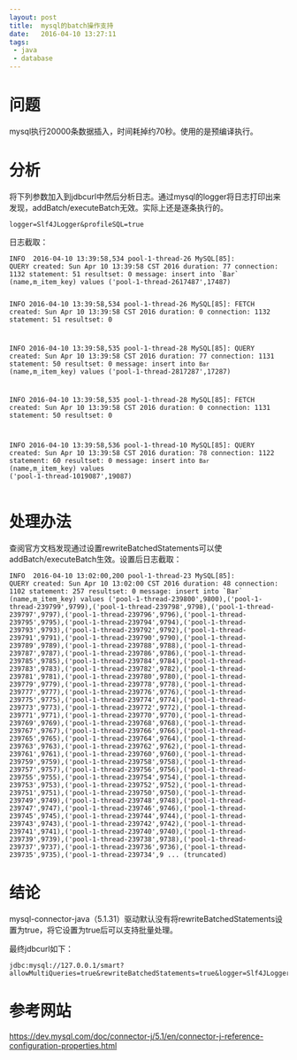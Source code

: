 ```yaml
---
layout: post
title:  mysql的batch操作支持
date:   2016-04-10 13:27:11
tags:
 - java
 - database
---
```


<h1>问题</h1>
<p>mysql执行20000条数据插入，时间耗掉约70秒。使用的是预编译执行。</p>

<h1>分析</h1>
<p>将下列参数加入到jdbcurl中然后分析日志。通过mysql的logger将日志打印出来发现，addBatch/executeBatch无效。实际上还是逐条执行的。
</p>
<pre><code>logger=Slf4JLogger&amp;profileSQL=true</code></pre>
<p>日志截取：
</p>
<pre><code>INFO  2016-04-10 13:39:58,534 pool-1-thread-26 MySQL[85]:
QUERY created: Sun Apr 10 13:39:58 CST 2016 duration: 77 connection: 1132 statement: 51 resultset: 0 message: insert into `Bar` (name,m_item_key) values ('pool-1-thread-2617487',17487)

INFO  2016-04-10 13:39:58,534 pool-1-thread-26 MySQL[85]:
FETCH created: Sun Apr 10 13:39:58 CST 2016 duration: 0 connection: 1132 statement: 51 resultset: 0

INFO  2016-04-10 13:39:58,535 pool-1-thread-28 MySQL[85]:
QUERY created: Sun Apr 10 13:39:58 CST 2016 duration: 77 connection: 1131 statement: 50 resultset: 0 message: insert into `Bar` (name,m_item_key) values ('pool-1-thread-2817287',17287)

INFO  2016-04-10 13:39:58,535 pool-1-thread-28 MySQL[85]:
FETCH created: Sun Apr 10 13:39:58 CST 2016 duration: 0 connection: 1131 statement: 50 resultset: 0

INFO  2016-04-10 13:39:58,536 pool-1-thread-10 MySQL[85]:
QUERY created: Sun Apr 10 13:39:58 CST 2016 duration: 78 connection: 1122 statement: 60 resultset: 0 message: insert into `Bar` (name,m_item_key) values ('pool-1-thread-1019087',19087)</code></pre>

<h1>处理办法</h1>
<p>查阅官方文档发现通过设置rewriteBatchedStatements可以使addBatch/executeBatch生效。设置后日志截取：
</p>
<pre><code>INFO  2016-04-10 13:02:00,200 pool-1-thread-23 MySQL[85]:
QUERY created: Sun Apr 10 13:02:00 CST 2016 duration: 48 connection: 1102 statement: 257 resultset: 0 message: insert into `Bar` (name,m_item_key) values ('pool-1-thread-239800',9800),('pool-1-thread-239799',9799),('pool-1-thread-239798',9798),('pool-1-thread-239797',9797),('pool-1-thread-239796',9796),('pool-1-thread-239795',9795),('pool-1-thread-239794',9794),('pool-1-thread-239793',9793),('pool-1-thread-239792',9792),('pool-1-thread-239791',9791),('pool-1-thread-239790',9790),('pool-1-thread-239789',9789),('pool-1-thread-239788',9788),('pool-1-thread-239787',9787),('pool-1-thread-239786',9786),('pool-1-thread-239785',9785),('pool-1-thread-239784',9784),('pool-1-thread-239783',9783),('pool-1-thread-239782',9782),('pool-1-thread-239781',9781),('pool-1-thread-239780',9780),('pool-1-thread-239779',9779),('pool-1-thread-239778',9778),('pool-1-thread-239777',9777),('pool-1-thread-239776',9776),('pool-1-thread-239775',9775),('pool-1-thread-239774',9774),('pool-1-thread-239773',9773),('pool-1-thread-239772',9772),('pool-1-thread-239771',9771),('pool-1-thread-239770',9770),('pool-1-thread-239769',9769),('pool-1-thread-239768',9768),('pool-1-thread-239767',9767),('pool-1-thread-239766',9766),('pool-1-thread-239765',9765),('pool-1-thread-239764',9764),('pool-1-thread-239763',9763),('pool-1-thread-239762',9762),('pool-1-thread-239761',9761),('pool-1-thread-239760',9760),('pool-1-thread-239759',9759),('pool-1-thread-239758',9758),('pool-1-thread-239757',9757),('pool-1-thread-239756',9756),('pool-1-thread-239755',9755),('pool-1-thread-239754',9754),('pool-1-thread-239753',9753),('pool-1-thread-239752',9752),('pool-1-thread-239751',9751),('pool-1-thread-239750',9750),('pool-1-thread-239749',9749),('pool-1-thread-239748',9748),('pool-1-thread-239747',9747),('pool-1-thread-239746',9746),('pool-1-thread-239745',9745),('pool-1-thread-239744',9744),('pool-1-thread-239743',9743),('pool-1-thread-239742',9742),('pool-1-thread-239741',9741),('pool-1-thread-239740',9740),('pool-1-thread-239739',9739),('pool-1-thread-239738',9738),('pool-1-thread-239737',9737),('pool-1-thread-239736',9736),('pool-1-thread-239735',9735),('pool-1-thread-239734',9 ... (truncated)</code></pre>

<h1>结论</h1>
<p>mysql-connector-java（5.1.31）驱动默认没有将rewriteBatchedStatements设置为true，将它设置为true后可以支持批量处理。
</p>
<p>最终jdbcurl如下：
</p>
<pre><code>jdbc:mysql://127.0.0.1/smart?allowMultiQueries=true&amp;rewriteBatchedStatements=true&amp;logger=Slf4JLogger&amp;profileSQL=true</code></pre>
<h1>参考网站</h1>
<p><a href="https://dev.mysql.com/doc/connector-j/5.1/en/connector-j-reference-configuration-properties.html">https://dev.mysql.com/doc/connector-j/5.1/en/connector-j-reference-configuration-properties.html</a></p>
